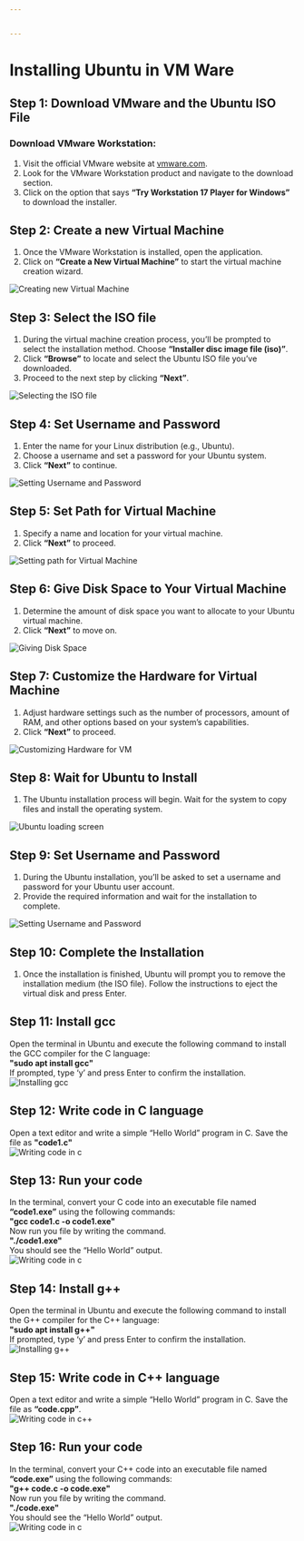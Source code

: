 ```yaml
---


---
```


<h1 id="installing-ubuntu-in-vm-ware">Installing Ubuntu in VM Ware</h1>
<h2 id="step-1-download-vmware-and-the-ubuntu-iso-file">Step 1: Download VMware and the Ubuntu ISO File</h2>
<h3 id="download-vmware-workstation">Download VMware Workstation:</h3>
<ol>
<li>Visit the official VMware website at <a href="https://www.vmware.com/">vmware.com</a>.</li>
<li>Look for the VMware Workstation product and navigate to the download section.</li>
<li>Click on the option that says <strong>“Try Workstation 17 Player for Windows”</strong> to download the installer.</li>
</ol>
<h2 id="step-2-create-a-new-virtual-machine">Step 2: Create a new Virtual Machine</h2>
<ol>
<li>Once the VMware Workstation is installed, open the application.</li>
<li>Click on <strong>“Create a New Virtual Machine”</strong> to start the virtual machine creation wizard.</li>
</ol>
<p><img src="Images/1.png" alt="Creating new Virtual Machine"></p>
<h2 id="step-3-select-the-iso-file">Step 3: Select the ISO file</h2>
<ol>
<li>During the virtual machine creation process, you’ll be prompted to select the installation method. Choose <strong>“Installer disc image file (iso)”</strong>.</li>
<li>Click <strong>“Browse”</strong> to locate and select the Ubuntu ISO file you’ve downloaded.</li>
<li>Proceed to the next step by clicking <strong>“Next”</strong>.</li>
</ol>
<p><img src="Images/2.png" alt="Selecting the ISO file"></p>
<h2 id="step-4-set-username-and-password">Step 4: Set Username and Password</h2>
<ol>
<li>Enter the name for your Linux distribution (e.g., Ubuntu).</li>
<li>Choose a username and set a password for your Ubuntu system.</li>
<li>Click <strong>“Next”</strong> to continue.</li>
</ol>
<p><img src="Images/3.png" alt="Setting Username and Password"></p>
<h2 id="step-5-set-path-for-virtual-machine">Step 5: Set Path for Virtual Machine</h2>
<ol>
<li>Specify a name and location for your virtual machine.</li>
<li>Click <strong>“Next”</strong> to proceed.</li>
</ol>
<p><img src="Images/4.png" alt="Setting path for Virtual Machine"></p>
<h2 id="step-6-give-disk-space-to-your-virtual-machine">Step 6: Give Disk Space to Your Virtual Machine</h2>
<ol>
<li>Determine the amount of disk space you want to allocate to your Ubuntu virtual machine.</li>
<li>Click <strong>“Next”</strong> to move on.</li>
</ol>
<p><img src="Images/5.png" alt="Giving Disk Space"></p>
<h2 id="step-7-customize-the-hardware-for-virtual-machine">Step 7: Customize the Hardware for Virtual Machine</h2>
<ol>
<li>Adjust hardware settings such as the number of processors, amount of RAM, and other options based on your system’s capabilities.</li>
<li>Click <strong>“Next”</strong> to proceed.</li>
</ol>
<p><img src="Images/6.png" alt="Customizing Hardware for VM"></p>
<h2 id="step-8-wait-for-ubuntu-to-install">Step 8: Wait for Ubuntu to Install</h2>
<ol>
<li>The Ubuntu installation process will begin. Wait for the system to copy files and install the operating system.</li>
</ol>
<p><img src="Images/8.png" alt="Ubuntu loading screen"></p>
<h2 id="step-9-set-username-and-password">Step 9: Set Username and Password</h2>
<ol>
<li>During the Ubuntu installation, you’ll be asked to set a username and password for your Ubuntu user account.</li>
<li>Provide the required information and wait for the installation to complete.</li>
</ol>
<p><img src="Images/9.png" alt="Setting Username and Password"></p>
<h2 id="step-10-complete-the-installation">Step 10: Complete the Installation</h2>
<ol>
<li>Once the installation is finished, Ubuntu will prompt you to remove the installation medium (the ISO file). Follow the instructions to eject the virtual disk and press Enter.</li>
</ol>
<h2 id="step-11-install-gcc">Step 11: Install gcc</h2>
<p>Open the terminal in Ubuntu and execute the following command to install the GCC compiler for the C language:<br>
<strong>"sudo apt install gcc"</strong><br>
If prompted, type ‘y’ and press Enter to confirm the installation.<br>
<img src="Images/11.jpg" alt="Installing gcc"></p>
<h2 id="step-12-write-code-in-c-language">Step 12: Write code in C language</h2>
<p>Open a text editor and write a simple “Hello World” program in C. Save the file as <strong>"code1.c"</strong><br>
<img src="Images/15.jpg" alt="Writing code in c"></p>
<h2 id="step-13-run-your-code">Step 13: Run your code</h2>
<p>In the terminal, convert your C code into an executable file named <strong>“code1.exe”</strong> using the following commands:<br>
<strong>"gcc code1.c -o code1.exe"</strong><br>
Now run you file by writing the command.<br>
<strong>"./code1.exe"</strong><br>
You should see the “Hello World” output.<br>
<img src="Images/16.jpg" alt="Writing code in c"></p>
<h2 id="step-14-install-g">Step 14: Install g++</h2>
<p>Open the terminal in Ubuntu and execute the following command to install the G++ compiler for the C++ language:<br>
<strong>"sudo apt install g++"</strong><br>
If prompted, type ‘y’ and press Enter to confirm the installation.<br>
<img src="Images/11.jpg" alt="Installing g++"></p>
<h2 id="step-15-write-code-in-c-language">Step 15: Write code in C++ language</h2>
<p>Open a text editor and write a simple “Hello World” program in C. Save the file as <strong>“code.cpp”</strong>.<br>
<img src="Images/13.jpg" alt="Writing code in c++"></p>
<h2 id="step-16-run-your-code">Step 16: Run your code</h2>
<p>In the terminal, convert your C++ code into an executable file named <strong>“code.exe”</strong> using the following commands:<br>
<strong>"g++ code.c -o code.exe"</strong><br>
Now run you file by writing the command.<br>
<strong>"./code.exe"</strong><br>
You should see the “Hello World” output.<br>
<img src="Images/14.jpg" alt="Writing code in c"></p>

